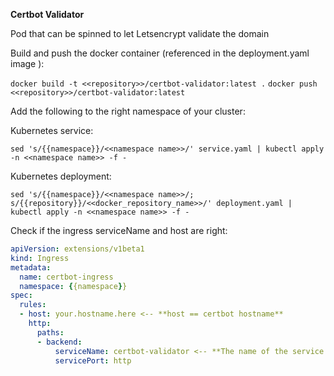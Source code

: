 **Certbot Validator**

Pod that can be spinned to let Letsencrypt validate the domain

Build and push the docker container (referenced in the deployment.yaml image ):

`docker build -t <<repository>>/certbot-validator:latest .`
`docker push <<repository>>/certbot-validator:latest`

Add the following to the right namespace of your cluster:

Kubernetes service:

`sed 's/{{namespace}}/<<namespace name>>/' service.yaml | kubectl apply -n <<namespace name>> -f -`

Kubernetes deployment:

`sed 's/{{namespace}}/<<namespace name>>/; s/{{repository}}/<<docker_repository_name>>/' deployment.yaml | kubectl apply -n <<namespace name>> -f -`

Check if the ingress serviceName and host are right:

```yaml
apiVersion: extensions/v1beta1
kind: Ingress
metadata:
  name: certbot-ingress
  namespace: {{namespace}}
spec:
  rules:
  - host: your.hostname.here <-- **host == certbot hostname**
    http:
      paths:
      - backend:
          serviceName: certbot-validator <-- **The name of the service defined above**
          servicePort: http
```
